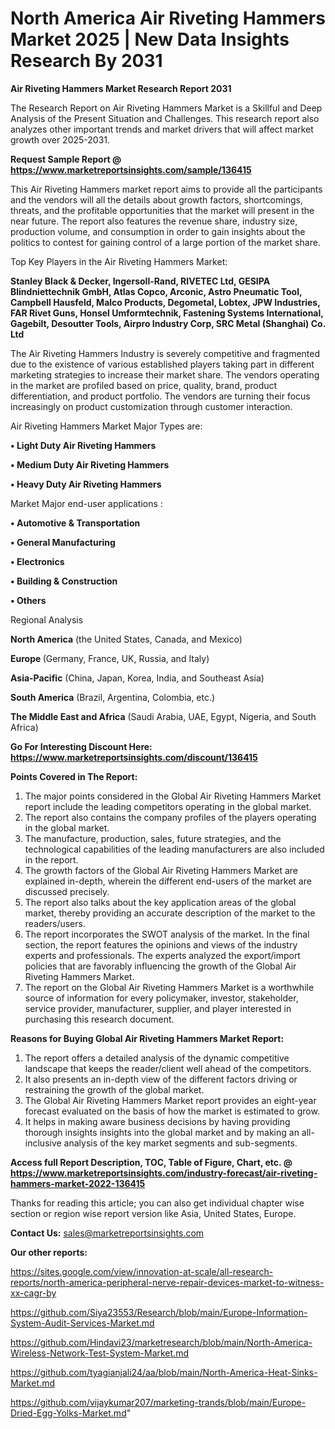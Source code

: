  # North America Air Riveting Hammers Market 2025 | New Data Insights Research By 2031

<strong>Air Riveting Hammers Market Research Report 2031</strong>

The Research Report on Air Riveting Hammers Market is a Skillful and Deep Analysis of the Present Situation and Challenges. This research report also analyzes other important trends and market drivers that will affect market growth over 2025-2031.

<strong>Request Sample Report @ <a href=https://www.marketreportsinsights.com/sample/136415>https://www.marketreportsinsights.com/sample/136415</a></strong>

This Air Riveting Hammers market report aims to provide all the participants and the vendors will all the details about growth factors, shortcomings, threats, and the profitable opportunities that the market will present in the near future. The report also features the revenue share, industry size, production volume, and consumption in order to gain insights about the politics to contest for gaining control of a large portion of the market share.

Top Key Players in the Air Riveting Hammers Market:

<strong>Stanley Black & Decker, Ingersoll-Rand, RIVETEC Ltd, GESIPA Blindniettechnik GmbH, Atlas Copco, Arconic, Astro Pneumatic Tool, Campbell Hausfeld, Malco Products, Degometal, Lobtex, JPW Industries, FAR Rivet Guns, Honsel Umformtechnik, Fastening Systems International, Gagebilt, Desoutter Tools, Airpro Industry Corp, SRC Metal (Shanghai) Co. Ltd</strong>

The Air Riveting Hammers Industry is severely competitive and fragmented due to the existence of various established players taking part in different marketing strategies to increase their market share. The vendors operating in the market are profiled based on price, quality, brand, product differentiation, and product portfolio. The vendors are turning their focus increasingly on product customization through customer interaction.

Air Riveting Hammers Market Major Types are:

<strong>• Light Duty Air Riveting Hammers

• Medium Duty Air Riveting Hammers

• Heavy Duty Air Riveting Hammers</strong>

Market Major end-user applications :

<strong>• Automotive & Transportation

• General Manufacturing

• Electronics

• Building & Construction

• Others</strong>

Regional Analysis

</u><strong><b>North America</b></strong> (the United States, Canada, and Mexico)

<strong><b>Europe </b></strong>(Germany, France, UK, Russia, and Italy)

<strong><b>Asia-Pacific</b></strong> (China, Japan, Korea, India, and Southeast Asia)

<strong><b>South America</b></strong> (Brazil, Argentina, Colombia, etc.)

<strong><b>The Middle East and Africa</b></strong> (Saudi Arabia, UAE, Egypt, Nigeria, and South Africa)

<strong>Go For Interesting Discount Here: <a href=https://www.marketreportsinsights.com/discount/136415>https://www.marketreportsinsights.com/discount/136415</a></strong>

<strong>Points Covered in The Report:</strong>
<ol>
  <li>The major points considered in the Global Air Riveting Hammers Market report include the leading competitors operating in the global market.</li>
  <li>The report also contains the company profiles of the players operating in the global market.</li>
  <li>The manufacture, production, sales, future strategies, and the technological capabilities of the leading manufacturers are also included in the report.</li>
  <li>The growth factors of the Global Air Riveting Hammers Market are explained in-depth, wherein the different end-users of the market are discussed precisely.</li>
  <li>The report also talks about the key application areas of the global market, thereby providing an accurate description of the market to the readers/users.</li>
  <li>The report incorporates the SWOT analysis of the market. In the final section, the report features the opinions and views of the industry experts and professionals. The experts analyzed the export/import policies that are favorably influencing the growth of the Global Air Riveting Hammers Market.</li>
  <li>The report on the Global Air Riveting Hammers Market is a worthwhile source of information for every policymaker, investor, stakeholder, service provider, manufacturer, supplier, and player interested in purchasing this research document.</li>
</ol>
<strong>Reasons for Buying Global Air Riveting Hammers Market Report:</strong>

<ol>
  <li>The report offers a detailed analysis of the dynamic competitive landscape that keeps the reader/client well ahead of the competitors.</li>
  <li>It also presents an in-depth view of the different factors driving or restraining the growth of the global market.</li>
  <li>The Global Air Riveting Hammers Market report provides an eight-year forecast evaluated on the basis of how the market is estimated to grow.</li>
  <li>It helps in making aware business decisions by having providing thorough insights insights into the global market and by making an all-inclusive analysis of the key market segments and sub-segments.</li>
</ol>
<strong>Access full Report Description, TOC, Table of Figure, Chart, etc. @ <a href=https://www.marketreportsinsights.com/industry-forecast/air-riveting-hammers-market-2022-136415>https://www.marketreportsinsights.com/industry-forecast/air-riveting-hammers-market-2022-136415</a></strong>


Thanks for reading this article; you can also get individual chapter wise section or region wise report version like Asia, United States, Europe.

<strong>Contact Us:</strong>
sales@marketreportsinsights.com

<strong>Our other reports:</strong>

<a href=https://sites.google.com/view/innovation-at-scale/all-research-reports/north-america-peripheral-nerve-repair-devices-market-to-witness-xx-cagr-by>https://sites.google.com/view/innovation-at-scale/all-research-reports/north-america-peripheral-nerve-repair-devices-market-to-witness-xx-cagr-by</a>

<a href=https://github.com/Siya23553/Research/blob/main/Europe-Information-System-Audit-Services-Market.md>https://github.com/Siya23553/Research/blob/main/Europe-Information-System-Audit-Services-Market.md</a>

<a href=https://github.com/Hindavi23/marketresearch/blob/main/North-America-Wireless-Network-Test-System-Market.md>https://github.com/Hindavi23/marketresearch/blob/main/North-America-Wireless-Network-Test-System-Market.md</a>

<a href=https://github.com/tyagianjali24/aa/blob/main/North-America-Heat-Sinks-Market.md>https://github.com/tyagianjali24/aa/blob/main/North-America-Heat-Sinks-Market.md</a>

<a href=https://github.com/vijaykumar207/marketing-trands/blob/main/Europe-Dried-Egg-Yolks-Market.md>https://github.com/vijaykumar207/marketing-trands/blob/main/Europe-Dried-Egg-Yolks-Market.md</a>"
